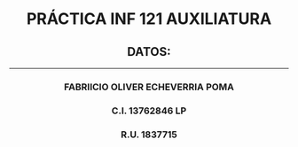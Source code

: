 <h1 align="center"> PRÁCTICA INF 121 AUXILIATURA </h1>
<h2 align="center"> DATOS: </h2>
<hr>
<h3 align="center"> FABRIICIO OLIVER ECHEVERRIA POMA</h3>
<h3 align="center"> C.I. 13762846 LP </h3>
<h3 align="center"> R.U. 1837715 </h3>
